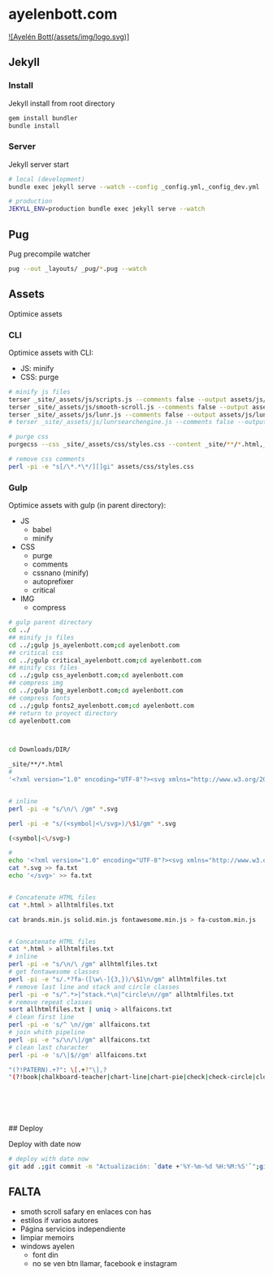 # ayelenbott.com

[![Ayelén Bott(/assets/img/logo.svg)]](https://ayelenbott.com/)

## Jekyll

### Install

Jekyll install from root directory

```bash
gem install bundler
bundle install
```

### Server

Jekyll server start

```bash
# local (development)
bundle exec jekyll serve --watch --config _config.yml,_config_dev.yml

# production
JEKYLL_ENV=production bundle exec jekyll serve --watch
```

## Pug

Pug precompile watcher

```bash
pug --out _layouts/ _pug/*.pug --watch
```

## Assets

Optimice assets

### CLI

Optimice assets with CLI:

- JS: minify
- CSS: purge

```bash
# minify js files
terser _site/_assets/js/scripts.js --comments false --output assets/js/scripts.js
terser _site/_assets/js/smooth-scroll.js --comments false --output assets/js/smooth-scroll.js
terser _site/_assets/js/lunr.js --comments false --output assets/js/lunr.js
# terser _site/_assets/js/lunrsearchengine.js --comments false --output assets/js/lunrsearchengine.js

# purge css
purgecss --css _site/_assets/css/styles.css --content _site/**/*.html,_site/assets/js/*.js --output assets/css/

# remove css comments
perl -pi -e "s[/\*.*\*/][]gi" assets/css/styles.css
```

### Gulp

Optimice assets with gulp (in parent directory):

- JS
  - babel
  - minify
- CSS
  - purge
  - comments
  - cssnano (minify)
  - autoprefixer
  - critical
- IMG
  - compress

```bash
# gulp parent directory
cd ../
## minify js files
cd ../;gulp js_ayelenbott.com;cd ayelenbott.com
## critical css
cd ../;gulp critical_ayelenbott.com;cd ayelenbott.com
## minify css files
cd ../;gulp css_ayelenbott.com;cd ayelenbott.com
## compress img
cd ../;gulp img_ayelenbott.com;cd ayelenbott.com
## compress fonts
cd ../;gulp fonts2_ayelenbott.com;cd ayelenbott.com
## return to proyect directory
cd ayelenbott.com



cd Downloads/DIR/

_site/**/*.html
# 
'<?xml version="1.0" encoding="UTF-8"?><svg xmlns="http://www.w3.org/2000/svg">' '</svg>'


# inline
perl -pi -e "s/\n/\ /gm" *.svg

perl -pi -e "s/(<symbol|<\/svg>)/\$1/gm" *.svg

(<symbol|<\/svg>)

# 
echo '<?xml version="1.0" encoding="UTF-8"?><svg xmlns="http://www.w3.org/2000/svg">' > fa.txt
cat *.svg >> fa.txt
echo '</svg>' >> fa.txt


# Concatenate HTML files
cat *.html > allhtmlfiles.txt

cat brands.min.js solid.min.js fontawesome.min.js > fa-custom.min.js


# Concatenate HTML files
cat *.html > allhtmlfiles.txt
# inline
perl -pi -e "s/\n/\ /gm" allhtmlfiles.txt
# get fontawesome classes
perl -pi -e "s/.*?fa-([\w\-]{3,})/\$1\n/gm" allhtmlfiles.txt
# remove last line and stack and circle classes
perl -pi -e "s/^.*>|^stack.*\n|^circle\n//gm" allhtmlfiles.txt
# remove repeat classes
sort allhtmlfiles.txt | uniq > allfaicons.txt
# clean first line
perl -pi -e 's/^ \n//gm' allfaicons.txt
# join whith pipeline
perl -pi -e "s/\n/\|/gm" allfaicons.txt
# clean last character
perl -pi -e 's/\|$//gm' allfaicons.txt

"(?!PATERN).+?": \[.+?"\],?
"(?!book|chalkboard-teacher|chart-line|chart-pie|check|check-circle|clock|cookie-bite|copyright|crosshairs|desktop|envelope|exchange-alt|facebook-f|gift|hands-helping|heart|instagram|lock|paint-brush|paper-plane|pen|phone|quote-left|quote-right|shield-alt|square-root-alt|times-circle|trophy|user|wallet|whatsapp).+?": \[.+?"\],?







```

## Deploy

Deploy with date now

```bash
# deploy with date now
git add .;git commit -m "Actualización: `date +'%Y-%m-%d %H:%M:%S'`";git push
```

## FALTA

- smoth scroll safary en enlaces con has
- estilos if varios autores
- Página servicios independiente
- limpiar memoirs
- windows ayelen
  - font din
  - no se ven btn llamar, facebook e instagram